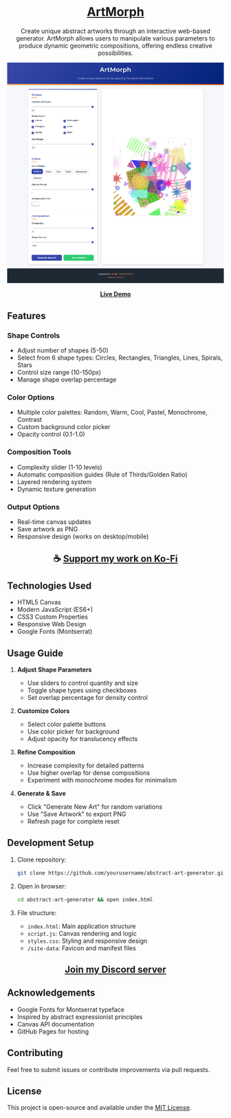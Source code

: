 <div align="center">

# [ArtMorph](https://thatsinewave.github.io/ArtMorph)

Create unique abstract artworks through an interactive web-based generator. ArtMorph allows users to manipulate various parameters to produce dynamic geometric compositions, offering endless creative possibilities.

![Banner](https://raw.githubusercontent.com/ThatSINEWAVE/ArtMorph/refs/heads/main/.github/SCREENSHOTS/ArtMorph.png)

[**Live Demo**](https://thatsinewave.github.io/ArtMorph)

</div>

## Features

### Shape Controls

- Adjust number of shapes (5-50)
- Select from 6 shape types: Circles, Rectangles, Triangles, Lines, Spirals, Stars
- Control size range (10-150px)
- Manage shape overlap percentage

### Color Options

- Multiple color palettes: Random, Warm, Cool, Pastel, Monochrome, Contrast
- Custom background color picker
- Opacity control (0.1-1.0)

### Composition Tools

- Complexity slider (1-10 levels)
- Automatic composition guides (Rule of Thirds/Golden Ratio)
- Layered rendering system
- Dynamic texture generation

### Output Options

- Real-time canvas updates
- Save artwork as PNG
- Responsive design (works on desktop/mobile)

<div align="center">

## ☕ [Support my work on Ko-Fi](https://ko-fi.com/thatsinewave)

</div>

## Technologies Used
- HTML5 Canvas
- Modern JavaScript (ES6+)
- CSS3 Custom Properties
- Responsive Web Design
- Google Fonts (Montserrat)

## Usage Guide

1. **Adjust Shape Parameters**
   - Use sliders to control quantity and size
   - Toggle shape types using checkboxes
   - Set overlap percentage for density control

2. **Customize Colors**
   - Select color palette buttons
   - Use color picker for background
   - Adjust opacity for translucency effects

3. **Refine Composition**
   - Increase complexity for detailed patterns
   - Use higher overlap for dense compositions
   - Experiment with monochrome modes for minimalism

4. **Generate & Save**
   - Click "Generate New Art" for random variations
   - Use "Save Artwork" to export PNG
   - Refresh page for complete reset

## Development Setup

1. Clone repository:
   ```bash
   git clone https://github.com/yourusername/abstract-art-generator.git
   ```

2. Open in browser:
   ```bash
   cd abstract-art-generator && open index.html
   ```

3. File structure:
   - `index.html`: Main application structure
   - `script.js`: Canvas rendering and logic
   - `styles.css`: Styling and responsive design
   - `/site-data`: Favicon and manifest files

<div align="center">

## [Join my Discord server](https://discord.gg/2nHHHBWNDw)

</div>

## Acknowledgements

- Google Fonts for Montserrat typeface
- Inspired by abstract expressionist principles
- Canvas API documentation
- GitHub Pages for hosting

## Contributing

Feel free to submit issues or contribute improvements via pull requests.

## License

This project is open-source and available under the [MIT License](LICENSE).